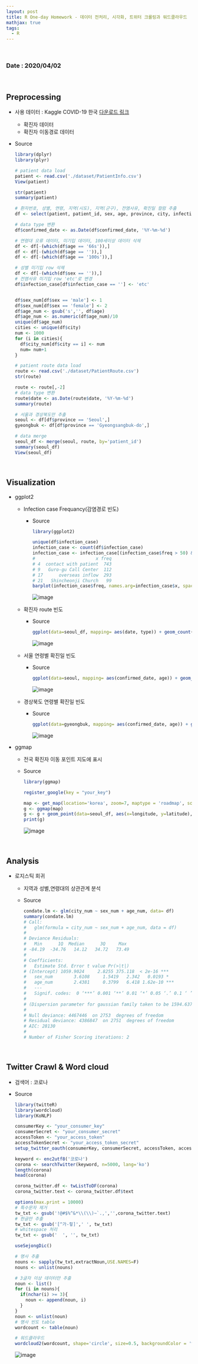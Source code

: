 ```yaml
---
layout: post
title: R One-day Homework - 데이터 전처리, 시각화, 트위터 크롤링과 워드클라우드
mathjax: true
tags:
  - R
---
```


<br/>

### Date : 2020/04/02

<br/>

## Preprocessing

- 사용 데이터 : Kaggle COVID-19 한국 [다운로드 링크](https://www.kaggle.com/kimjihoo/coronavirusdataset)
  - 확진자 데이터
  - 확진자 이동경로 데이터

- Source

  ```R
  library(dplyr)
  library(plyr)
  
  # patient data load
  patient <- read.csv('./dataset/PatientInfo.csv')
  View(patient)
  
  str(patient)
  summary(patient)
  
  # 환자번호, 성별, 연령, 지역(시도), 지역(군구), 전염사유, 확진일 컬럼 추출
  df <- select(patient, patient_id, sex, age, province, city, infection_case, confirmed_date)
  
  # data type 변환
  df$confirmed_date <- as.Date(df$confirmed_date, '%Y-%m-%d')
  
  # 연령대 오류 데이터, 미기입 데이터, 100세이상 데이터 삭제
  df <- df[-(which(df$age == '66s')),]
  df <- df[-(which(df$age == '')),]
  df <- df[-(which(df$age == '100s')),]
  
  # 성별 미기입 row 삭제
  df <- df[-(which(df$sex == '')),]
  # 전염사유 미기입 row 'etc'로 변경
  df$infection_case[df$infection_case == ''] <- 'etc' 
  
  
  df$sex_num[df$sex == 'male'] <- 1
  df$sex_num[df$sex == 'female'] <- 2
  df$age_num <- gsub('s','', df$age)
  df$age_num <- as.numeric(df$age_num)/10
  unique(df$age_num)
  cities <- unique(df$city)
  num <- 1000
  for (i in cities){
    df$city_num[df$city == i] <- num
    num= num+1
  }
  
  # patient route data load
  route <- read.csv('./dataset/PatientRoute.csv')
  str(route)
  
  route <- route[,-2]
  # data type 변환
  route$date <- as.Date(route$date, '%Y-%m-%d')
  summary(route)
  
  # 서울과 경상북도만 추출
  seoul <- df[df$province == 'Seoul',]
  gyeongbuk <- df[df$province == 'Gyeongsangbuk-do',]
  
  # data merge
  seoul_df <- merge(seoul, route, by='patient_id')
  summary(seoul_df)
  View(seoul_df)
  ```

<br/>

## Visualization

- ggplot2

  - Infection case Frequancy(감염경로 빈도)

    - Source

      ```R
      library(ggplot2)
      
      unique(df$infection_case)
      infection_case <- count(df$infection_case)
      infection_case <- infection_case[(infection_case$freq > 50) & (infection_case$x != 'etc'),]
      #                       x freq
      # 4  contact with patient  743
      # 9   Guro-gu Call Center  112
      # 17      overseas inflow  293
      # 21   Shincheonji Church   99
      barplot(infection_case$freq, names.arg=infection_case$x, space=1.2, cex.names=0.9)
      ```

      ![image](https://user-images.githubusercontent.com/52812181/78283958-932d9a80-7559-11ea-8d33-e0e46790dd17.png)

  - 확진자 route 빈도

    - Source

      ```R
      ggplot(data=seoul_df, mapping= aes(date, type)) + geom_count()
      ```

      ![image](https://user-images.githubusercontent.com/52812181/78284098-d25beb80-7559-11ea-9e26-7317a95918a5.png)

  - 서울 연령별 확진일 빈도

    - Source

      ```R
      ggplot(data=seoul, mapping= aes(confirmed_date, age)) + geom_count()
      ```

      ![image](https://user-images.githubusercontent.com/52812181/78284230-0f27e280-755a-11ea-9977-96222ca09e2c.png)

  - 경상북도 연령별 확진일 빈도

    - Source

      ```R
      ggplot(data=gyeongbuk, mapping= aes(confirmed_date, age)) + geom_count()
      ```

      ![image](https://user-images.githubusercontent.com/52812181/78284289-2666d000-755a-11ea-8727-785956018c59.png)

- ggmap

  - 전국 확진자 이동 포인트 지도에 표시

  - Source

    ```R
    library(ggmap)
    
    register_google(key = "your_key")
    
    map <- get_map(location='korea', zoom=7, maptype = 'roadmap', source='google')
    g <- ggmap(map)
    g <- g + geom_point(data=seoul_df, aes(x=longitude, y=latitude), size=1, colour='red')
    print(g)
    ```

    ![image](https://user-images.githubusercontent.com/52812181/78284726-cc1a3f00-755a-11ea-9017-08ebf4021eff.png)

<br/>

## Analysis

- 로지스틱 회귀

  - 지역과 성별,연령대의 상관관계 분석

  - Source

    ```R
    condate.lm <- glm(city_num ~ sex_num + age_num, data= df)
    summary(condate.lm)
    # Call:
    #   glm(formula = city_num ~ sex_num + age_num, data = df)
    # 
    # Deviance Residuals: 
    #   Min      1Q  Median      3Q     Max  
    # -84.19  -34.76   14.12   34.72   73.49  
    # 
    # Coefficients:
    #   Estimate Std. Error t value Pr(>|t|)    
    # (Intercept) 1059.9024     2.8255 375.118  < 2e-16 ***
    #   sex_num        3.6108     1.5419   2.342   0.0193 *  
    #   age_num        2.4381     0.3799   6.418 1.62e-10 ***
    #   ---
    #   Signif. codes:  0 ‘***’ 0.001 ‘**’ 0.01 ‘*’ 0.05 ‘.’ 0.1 ‘ ’ 1
    # 
    # (Dispersion parameter for gaussian family taken to be 1594.637)
    # 
    # Null deviance: 4467446  on 2753  degrees of freedom
    # Residual deviance: 4386847  on 2751  degrees of freedom
    # AIC: 28130
    # 
    # Number of Fisher Scoring iterations: 2
    ```

<br/>

## Twitter Crawl & Word cloud

- 검색어 : 코로나

- Source

  ```R
  library(twitteR)
  library(wordcloud)
  library(KoNLP)
  
  consumerKey <- "your_consumer_key"
  consumerSecret <- "your_consumer_secret"
  accessToken <- "your_access_token"
  accessTokenSecret <- "your_access_token_secret"
  setup_twitter_oauth(consumerKey, consumerSecret, accessToken, accessTokenSecret)
  
  keyword <- enc2utf8('코로나')
  corona <- searchTwitter(keyword, n=5000, lang='ko')
  length(corona)
  head(corona)
  
  corona_twitter.df <- twListToDF(corona)
  corona_twitter.text <- corona_twitter.df$text
  
  options(max.print = 10000)
  # 특수문자 제거
  tw_txt <- gsub('!@#$%^&*\\(\\)~`.,','',corona_twitter.text)
  # 한글만 추출
  tw_txt <- gsub('[^가-힣]',' ', tw_txt)
  # whitespace 처리
  tw_txt <- gsub('  ', '', tw_txt)
  
  useSejongDic()
  
  # 명사 추출
  nouns <- sapply(tw_txt,extractNoun,USE.NAMES=F)
  nouns <- unlist(nouns)
  
  # 3글자 이상 데이터만 추출
  noun <- list()
  for (i in nouns){
    if(nchar(i) >= 3){
      noun <- append(noun, i)
    }
  }
  noun <- unlist(noun)
  # 명사 빈도 table
  wordcount <- table(noun)
  
  # 워드클라우드
  wordcloud2(wordcount, shape='circle', size=0.5, backgroundColor = 'white')
  ```

  ![image](https://user-images.githubusercontent.com/52812181/78286998-06d0a700-755c-11ea-828f-fe4b307729a1.png)




